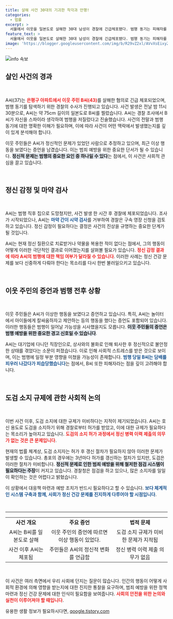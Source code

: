 ```yaml
---
title: 살해 사건 30대의 기괴한 착각과 만행!
categories:
  - 법률
excerpt: >
  서울에서 이웃을 일본도로 살해한 30대 남성이 경찰에 긴급체포됐다. 범행 동기는 피해자를 스파이로 오해한 것으로 전해지며, A씨의 정신상태에 대한 우려가 커지고 있다. 규제가 미비한 도검 소지 문제도 논란에 휘말렸다.
feature_text: >
  서울에서 이웃을 일본도로 살해한 30대 남성이 경찰에 긴급체포됐다. 범행 동기는 피해자를 스파이로 오해한 것으로 전해지며, A씨의 정신상태에 대한 우려가 커지고 있다. 규제가 미비한 도검 소지 문제도 논란에 휘말렸다.
image: 'https://blogger.googleusercontent.com/img/b/R29vZ2xl/AVvXsEixyZcFfHzMRdzZMjFBmAUKJYCLCGyLL1o632UiGVXcaFdKo_bkvkuCioo0uUKlGfBVcT3P84aROyZIXSBEx3Aw5nCQ3pTgDom1WDC4m8eifvWiAmWEEVb4x6G_l8C0QH225ldMjyaFvpxGEBGNO37VmDTDMHGhJPq73UglMfDca1-0aw/s1600/blogspot.png'
---
```


<p><img src="https://blogger.googleusercontent.com/img/b/R29vZ2xl/AVvXsEixyZcFfHzMRdzZMjFBmAUKJYCLCGyLL1o632UiGVXcaFdKo_bkvkuCioo0uUKlGfBVcT3P84aROyZIXSBEx3Aw5nCQ3pTgDom1WDC4m8eifvWiAmWEEVb4x6G_l8C0QH225ldMjyaFvpxGEBGNO37VmDTDMHGhJPq73UglMfDca1-0aw/s1600/blogspot.png" alt="info 속보" /></p>

<h2 data-ke-size="size26">살인 사건의 경과</h2>

<p data-ke-size="size16">&nbsp;</p>

<p>A씨(37)는 <b><span style="color: #ee2323;">은평구 아파트에서 이웃 주민 B씨(43)</span></b>를 살해한 혐의로 긴급 체포되었으며, 범행 동기를 탐색하기 위한 경찰의 수사가 진행되고 있습니다. 사건 발생은 전날 밤 11시 30분으로, A씨는 약 75cm 길이의 일본도로 B씨를 찔렀습니다. A씨는 경찰 조사에서 B씨가 자신을 스파이라 생각하여 범행을 저질렀다고 진술했습니다. 사건의 전말과 범행 동기에 대한 명확한 이해가 필요하며, 이에 따라 사건이 어떤 맥락에서 발생했는지를 깊이 있게 분석해야 합니다. </p>

<p>이웃 주민들은 A씨가 정신적인 문제가 있었던 사람으로 추정하고 있으며, 최근 이상 행동을 보였다는 증언을 남겼습니다. 이는 범죄 예방을 위한 중요한 단서가 될 수 있습니다. <b><span style="background-color: #21538527;">정신적 문제는 범행의 중요한 요인 중 하나일 수 있다</span></b>는 점에서, 이 사건은 사회적 관심을 끌고 있습니다. </p>

<p data-ke-size="size16">&nbsp;</p>

<h2 data-ke-size="size26">정신 감정 및 마약 검사</h2>

<p data-ke-size="size16">&nbsp;</p>

<p>A씨는 범행 직후 집으로 도망쳤지만, 사건 발생 한 시간 후 경찰에 체포되었습니다. 조사가 시작되었으나, A씨는 <b><span style="color: #1a5490;">마약 간이 시약 검사</span></b>를 거부하여 경찰은 구속 영장 신청을 검토하고 있습니다. 정신 감정이 필요하다는 결정은 사건의 진상을 규명하는 중요한 단계가 될 것입니다. </p>

<p>A씨는 현재 정신 질환으로 치료받거나 약물을 복용한 적이 없다는 점에서, 그의 행동이 어떻게 이러한 극단적인 결과로 이어졌는지를 살펴볼 필요가 있습니다. <b><span style="color: #ee2323;">정신 감정 결과에 따라 A씨의 범행에 대한 책임 여부가 달라질 수 있습니다</span></b>. 이러한 사례는 정신 건강 문제를 보다 신중하게 다뤄야 한다는 목소리를 다시 한번 불러일으키고 있습니다. </p>

<p data-ke-size="size16">&nbsp;</p>

<h2 data-ke-size="size26">이웃 주민의 증언과 범행 전후 상황</h2>

<p data-ke-size="size16">&nbsp;</p>

<p>이웃 주민들은 A씨가 이상한 행동을 보였다고 증언하고 있습니다. 특히, A씨는 놀이터에서 아이들에게 칼싸움하자고 제안하는 등의 행동을 했다는 증언도 포함되어 있습니다. 이러한 행동들은 범행이 일어날 가능성을 시사했을지도 모릅니다. <b><span style="background-color: #21538527;">이웃 주민들의 증언은 범행 예방을 위한 중요한 경고 신호일 수 있습니다</span></b>. </p>

<p>A씨는 대기업에 다니던 직장인으로, 상사와의 불화로 인해 퇴사한 후 정신적으로 불안정한 상태를 겪었다는 소문이 퍼졌습니다. 이로 인해 사회적 스트레스를 받은 것으로 보이며, 이는 범행에 일정 부분 영향을 미쳤을 가능성이 존재합니다. <b><span style="color: #1a5490;">범행 당일 B씨는 담배를 피우러 나갔다가 피습당했습니다</span></b>는 점에서, B씨 또한 피해자라는 점을 깊이 고려해야 합니다. </p>

<p data-ke-size="size16">&nbsp;</p>

<h2 data-ke-size="size26">도검 소지 규제에 관한 사회적 논의</h2>

<p data-ke-size="size16">&nbsp;</p>

<p>이번 사건 이후, 도검 소지에 대한 규제가 미비하다는 지적이 제기되었습니다. A씨는 호신 용도로 도검을 소지하기 위해 경찰로부터 허가를 받았고, 이에 대한 규제가 필요하다는 목소리가 높아지고 있습니다. <b><span style="color: #ee2323;">도검의 소지 허가 과정에서 정신 병력 이력 제출의 의무가 없는 것은 큰 문제입니다</span></b>. </p>

<p>현재의 법률 체계상, 도검 소지자는 허가 후 갱신 절차가 필요하지 않아 이러한 문제가 발생할 수 있습니다. 총포의 경우에는 3년마다 허가를 갱신하는 절차가 있지만, 도검은 이러한 절차가 미비합니다. <b><span style="background-color: #21538527;">정신적 문제로 인한 범죄 예방을 위해 철저한 점검 시스템이 필요하다는 주장</span></b>이 커지고 있습니다. 경찰청은 점검을 하고 있으나, 많은 소지자를 일일이 확인하는 것은 어렵다고 밝혔습니다. </p>

<p>이 상황에서 대응책 마련과 예방 조치가 반드시 필요하다고 할 수 있습니다. <b><span style="color: #1a5490;">보다 체계적인 시스템 구축과 함께, 사회가 정신 건강 문제를 진지하게 다루어야 할 시점입니다</span></b>. </p>

<p data-ke-size="size16">&nbsp;</p> 

<hr>

<table style="width: 100%;">
  <tr>
    <td style="text-align: center; height: 17px;"><b>사건 개요</b></td>
    <td style="text-align: center; height: 17px;"><b>주요 증언</b></td>
    <td style="text-align: center; height: 17px;"><b>법적 문제</b></td>
  </tr>
  <tr>
    <td style="text-align: center; height: 17px;">A씨는 B씨를 일본도로 살해</td>
    <td style="text-align: center; height: 17px;">이웃 주민의 증언에 따르면 이상 행동이 있었다.</td>
    <td style="text-align: center; height: 17px;">도검 소지 규제가 미비한 문제가 지적됨</td>
  </tr>
  <tr>
    <td style="text-align: center; height: 17px;">사건 이후 A씨는 체포됨</td>
    <td style="text-align: center; height: 17px;">주민들은 A씨의 정신적 변화를 언급함</td>
    <td style="text-align: center; height: 17px;">정신 병력 이력 제출 의무가 없음</td>
  </tr>
</table>

<p data-ke-size="size16">&nbsp;</p> 

<p>이 사건은 여러 측면에서 우리 사회에 던지는 질문이 많습니다. 인간의 행동이 어떻게 사회적 환경에 의해 영향을 받는지에 대한 진지한 통찰을 요구하며, 범죄 예방을 위한 정책 마련과 정신 건강 문제에 대한 인식이 필요함을 보여줍니다. <b><span style="color: #ee2323;">사회의 안전을 위한 논의와 실천이 이루어져야 할 때입니다</span></b>. </p>
유용한 생활 정보가 필요하시다면, <a href="https://qoogle.tistory.com" rel="dofollow">qoogle.tistory.com</a>


